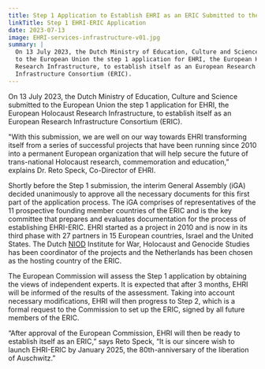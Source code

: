 ```yaml
---
title: Step 1 Application to Establish EHRI as an ERIC Submitted to the EU
linkTitle: Step 1 EHRI-ERIC Application
date: 2023-07-13
image: EHRI-services-infrastructure-v01.jpg
summary: |
  On 13 July 2023, the Dutch Ministry of Education, Culture and Science submitted
  to the European Union the step 1 application for EHRI, the European Holocaust 
  Research Infrastructure, to establish itself as an European Research 
  Infrastructure Consortium (ERIC). 
---
```


On 13 July 2023, the Dutch Ministry of Education, Culture and Science submitted
to the European Union the step 1 application for EHRI, the European Holocaust 
Research Infrastructure, to establish itself as an European Research Infrastructure Consortium (ERIC).

"With this submission, we are well on our way towards EHRI transforming itself from 
a series of successful projects that have been running since 2010 into a permanent 
European organization that will help secure the future of trans-national Holocaust research, 
commemoration and education,” explains Dr. Reto Speck, Co-Director of EHRI.

Shortly before the Step 1 submission, the interim General Assembly (iGA) decided 
unanimously to approve all the necessary documents for this first part of the 
application process. The iGA comprises of representatives of the 11 prospective 
founding member countries of the ERIC and is the key committee that prepares and 
evaluates documentation for the process of establishing EHRI-ERIC. EHRI started as a 
project in 2010 and is now in its third phase with 27 partners in 15 European countries, 
Israel and the United States. The Dutch [NIOD](https://niod.nl) Institute for War, Holocaust and Genocide 
Studies has been coordinator of the projects and the Netherlands has been chosen as the 
hosting country of the ERIC.

The European Commission will assess the Step 1 application by obtaining the views of 
independent experts. It is expected that after 3 months, EHRI will be informed of the 
results of the assessment. Taking into account necessary modifications, EHRI will then 
progress to Step 2, which is a formal request to the Commission to set up the ERIC, 
signed by all future members of the ERIC.

“After approval of the European Commission, EHRI will then be ready to establish itself as 
an ERIC,” says Reto Speck, “It is our sincere wish to launch EHRI-ERIC by January 2025, the 
80th-anniversary of the liberation of Auschwitz.” 
